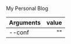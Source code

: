 
My Personal Blog

| Arguments   |      value      | 
|-------------| ---------------:|
| --conf      |  "<absolute path of the Init.properties file>"   | 
